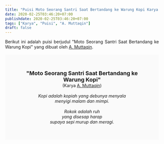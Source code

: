```yaml
---
title: "Puisi Moto Seorang Santri Saat Bertandang ke Warung Kopi Karya A. Muttaqin"
date: 2020-02-25T03:46:20+07:00
publishdate: 2020-02-25T03:46:20+07:00
tags: ["Karya", "Puisi", "A. Muttaqin"]
draft: false
---
```


<div dir="ltr" style="text-align: left;" trbidi="on"><div style="text-align: justify;">Berikut ini adalah puisi berjudul "Moto Seorang Santri Saat Bertandang ke Warung Kopi" yang dibuat oleh <a href="https://idwriters.com/writers/a-muttaqin/" target="_blank">A. Muttaqin</a>. </div><br /><div style="background: #FAFAFA; font-size: 14px; height: auto; margin: 0 auto; padding: 50px; text-align: center; width: auto;"><span style="font-size: 18px;"><b>"Moto Seorang Santri Saat Bertandang ke Warung Kopi"</b></span><br />(Karya <a href="https://www.sekata.web.id/tags/a.-muttaqin" target="_blank">A. Muttaqin</a>) <br /><br /><i>Kopi adalah kopiah
yang debunya menyala<br />
menyigi malam dan mimpi.<br />
<br />
Rokok adalah ruh<br />
yang disesap harap<br />
supaya sepi murup dan meragi.</i> </div></div>

